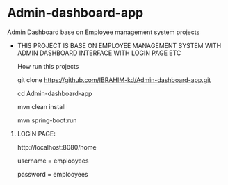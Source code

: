# Admin-dashboard-app
Admin Dashboard base on Employee management system projects

- THIS PROJECT IS BASE ON EMPLOYEE MANAGEMENT SYSTEM WITH ADMIN DASHBOARD INTERFACE WITH LOGIN PAGE ETC

    How run this projects 
	
	git clone https://github.com/IBRAHIM-kd/Admin-dashboard-app.git
	
	cd Admin-dashboard-app
	
	mvn clean install
	
	mvn spring-boot:run

1. LOGIN PAGE:

   http://localhost:8080/home
	
	username = emplooyees
	
	password = emplooyees


